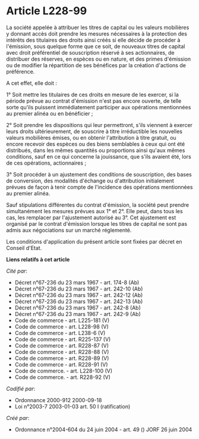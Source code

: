 # Article L228-99

La société appelée à attribuer les titres de capital ou les valeurs mobilières y donnant accès doit prendre les mesures
nécessaires à la protection des intérêts des titulaires des droits ainsi créés si elle décide de procéder à l'émission, sous
quelque forme que ce soit, de nouveaux titres de capital avec droit préférentiel de souscription réservé à ses actionnaires,
de distribuer des réserves, en espèces ou en nature, et des primes d'émission ou de modifier la répartition de ses bénéfices
par la création d'actions de préférence.

A cet effet, elle doit :

1° Soit mettre les titulaires de ces droits en mesure de les exercer, si la période prévue au contrat d'émission n'est pas
encore ouverte, de telle sorte qu'ils puissent immédiatement participer aux opérations mentionnées au premier alinéa ou en
bénéficier ;

2° Soit prendre les dispositions qui leur permettront, s'ils viennent à exercer leurs droits ultérieurement, de souscrire à
titre irréductible les nouvelles valeurs mobilières émises, ou en obtenir l'attribution à titre gratuit, ou encore recevoir
des espèces ou des biens semblables à ceux qui ont été distribués, dans les mêmes quantités ou proportions ainsi qu'aux mêmes
conditions, sauf en ce qui concerne la jouissance, que s'ils avaient été, lors de ces opérations, actionnaires ;

3° Soit procéder à un ajustement des conditions de souscription, des bases de conversion, des modalités d'échange ou
d'attribution initialement prévues de façon à tenir compte de l'incidence des opérations mentionnées au premier alinéa.

Sauf stipulations différentes du contrat d'émission, la société peut prendre simultanément les mesures prévues aux 1° et 2°.
Elle peut, dans tous les cas, les remplacer par l'ajustement autorisé au 3°. Cet ajustement est organisé par le contrat
d'émission lorsque les titres de capital ne sont pas admis aux négociations sur un marché réglementé.

Les conditions d'application du présent article sont fixées par décret en Conseil d'Etat.

**Liens relatifs à cet article**

_Cité par_:

  - Décret n°67-236 du 23 mars 1967 - art. 174-8 (Ab)
  - Décret n°67-236 du 23 mars 1967 - art. 242-10 (Ab)
  - Décret n°67-236 du 23 mars 1967 - art. 242-12 (Ab)
  - Décret n°67-236 du 23 mars 1967 - art. 242-13 (Ab)
  - Décret n°67-236 du 23 mars 1967 - art. 242-8 (Ab)
  - Décret n°67-236 du 23 mars 1967 - art. 242-9 (Ab)
  - Code de commerce - art. L225-181 (V)
  - Code de commerce - art. L228-98 (V)
  - Code de commerce - art. L238-6 (V)
  - Code de commerce - art. R225-137 (V)
  - Code de commerce - art. R228-87 (V)
  - Code de commerce - art. R228-88 (V)
  - Code de commerce - art. R228-89 (V)
  - Code de commerce - art. R228-91 (V)
  - Code de commerce. - art. L228-100 (V)
  - Code de commerce. - art. R228-92 (V)

_Codifié par_:

  - Ordonnance 2000-912 2000-09-18
  - Loi n°2003-7 2003-01-03 art. 50 I (ratification)

_Créé par_:

  - Ordonnance n°2004-604 du 24 juin 2004 - art. 49 () JORF 26 juin 2004

